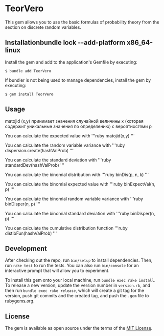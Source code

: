 # TeorVero

This gem allows you to use the basic formulas of probability theory from the section on discrete random variables.

## Installationbundle lock --add-platform x86_64-linux
Install the gem and add to the application's Gemfile by executing:

    $ bundle add TeorVero

If bundler is not being used to manage dependencies, install the gem by executing:

    $ gem install TeorVero

## Usage

matojid (x,y)
принимает значения случайной величины х (которая содержит уникальные значения по определению) с вероятностями р


You can calculate the expected value with
'''ruby
matojid(x,y)
'''


You can calculate the random variable variance with
'''ruby
dispersion.create(hashValProb)
'''


You can calculate the standard deviation with
'''ruby
standardDev(hashValProb)
'''


You can calculate the binomial distribution with
'''ruby
binDis(p, n, k)
'''


You can calculate the binomial expected value with
'''ruby
binExpectVal(n, p)
'''


You can calculate the binomial random variable variance with
'''ruby
binDisper(n, p)
'''


You can calculate the binomial standard deviation with
'''ruby
binDisper(n, p)
'''


You can calculate the сumulative distribution function
'''ruby
distibFun(hashValProb)
'''

## Development

After checking out the repo, run `bin/setup` to install dependencies. Then, run `rake test` to run the tests. You can also run `bin/console` for an interactive prompt that will allow you to experiment.

To install this gem onto your local machine, run `bundle exec rake install`. To release a new version, update the version number in `version.rb`, and then run `bundle exec rake release`, which will create a git tag for the version, push git commits and the created tag, and push the `.gem` file to [rubygems.org](https://rubygems.org).

## License

The gem is available as open source under the terms of the [MIT License](https://opensource.org/licenses/MIT).
